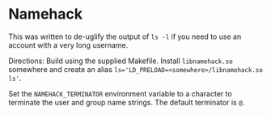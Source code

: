 # Namehack

This was written to de-uglify the output of `ls -l` if you need to use an account
with a very long username.

Directions: Build using the supplied Makefile. Install `libnamehack.so` somewhere
and create an alias `ls='LD_PRELOAD=<somewhere>/libnamehack.so ls'`.

Set the `NAMEHACK_TERMINATOR` environment variable to a character to terminate
the user and group name strings. The default terminator is `@`.
